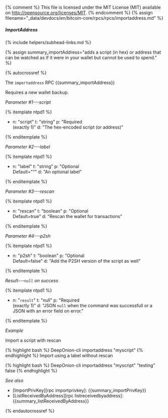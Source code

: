 {% comment %}
This file is licensed under the MIT License (MIT) available on
http://opensource.org/licenses/MIT.
{% endcomment %}
{% assign filename="_data/devdocs/en/bitcoin-core/rpcs/rpcs/importaddress.md" %}

##### ImportAddress
{% include helpers/subhead-links.md %}

{% assign summary_importAddress="adds a script (in hex) or address that can be watched as if it were in your wallet but cannot be used to spend." %}

{% autocrossref %}

The `importaddress` RPC {{summary_importAddress}}

Requires a new wallet backup.

*Parameter #1---script*

{% itemplate ntpd1 %}
- n: "script"
  t: "string"
  p: "Required<br>(exactly 1)"
  d: "The hex-encoded script (or address)"

{% enditemplate %}

*Parameter #2---label*

{% itemplate ntpd1 %}
- n: "label"
  t: "string"
  p: "Optional<br>Default=\"\""
  d: "An optional label"

{% enditemplate %}

*Parameter #3---rescan*

{% itemplate ntpd1 %}
- n: "rescan"
  t: "boolean"
  p: "Optional<br>Default=true"
  d: "Rescan the wallet for transactions"

{% enditemplate %}

*Parameter #4---p2sh*

{% itemplate ntpd1 %}
- n: "p2sh"
  t: "boolean"
  p: "Optional<br>Default=false"
  d: "Add the P2SH version of the script as well"

{% enditemplate %}

*Result---`null` on success*

{% itemplate ntpd1 %}
- n: "`result`"
  t: "null"
  p: "Required<br>(exactly 1)"
  d: "JSON `null` when the command was successfull or a JSON with an error field on error."

{% enditemplate %}

*Example*

Import a script with rescan

{% highlight bash %}
DeepOnion-cli importaddress "myscript"
{% endhighlight %}
Import using a label without rescan

{% highlight bash %}
DeepOnion-cli importaddress "myscript" "testing" false
{% endhighlight %}

*See also*

* [ImportPrivKey][rpc importprivkey]: {{summary_importPrivKey}}
* [ListReceivedByAddress][rpc listreceivedbyaddress]: {{summary_listReceivedByAddress}}

{% endautocrossref %}
